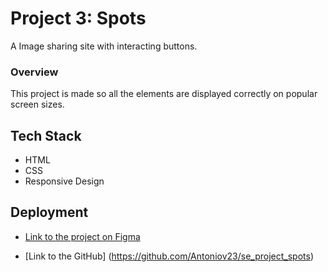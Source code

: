 # Project 3: Spots

A Image sharing site with interacting buttons.

### Overview

This project is made so all the elements are displayed correctly on popular screen sizes.

## Tech Stack

- HTML
- CSS
- Responsive Design

## Deployment

- [Link to the project on Figma](https://www.figma.com/file/BBNm2bC3lj8QQMHlnqRsga/Sprint-3-Project-%E2%80%94-Spots?type=design&node-id=2%3A60&mode=design&t=afgNFybdorZO6cQo-1)

- [Link to the GitHub] (https://github.com/Antoniov23/se_project_spots)
